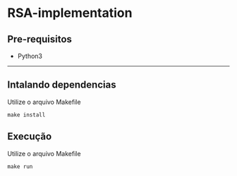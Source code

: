 # RSA-implementation


## Pre-requisitos
  - Python3
  ----------

## Intalando dependencias

Utilize o arquivo Makefile

  `make install`

## Execução

Utilize o arquivo Makefile

  `make run`